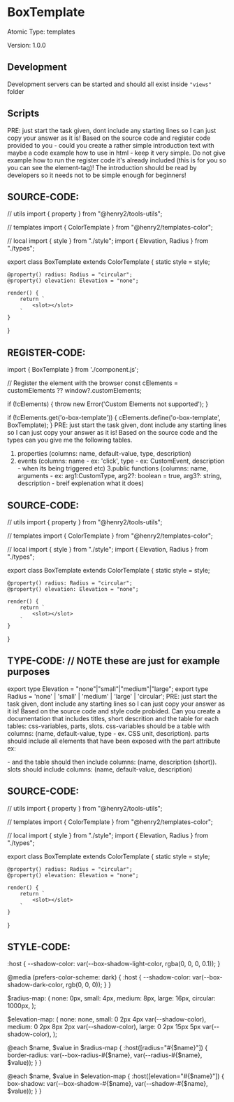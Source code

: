 # BoxTemplate

Atomic Type: templates

Version: 1.0.0

## Development 
Development servers can be started and should all exist inside `"views"` folder

## Scripts 
PRE: just start the task given, dont include any starting lines so I can just copy your answer as it is!
 Based on the source code and register code provided to you - could you create a rather simple introduction text with maybe a code example how to use in html - keep it very simple. Do not give example how to run the register code it's already included (this is for you so you can see the element-tag)! The introduction should be read by developers so it needs not to be simple enough for beginners!

## SOURCE-CODE:
// utils 
import { property } from "@henry2/tools-utils";

// templates
import { ColorTemplate } from "@henry2/templates-color";

// local 
import { style } from "./style";
import { Elevation, Radius } from "./types";

export class BoxTemplate extends ColorTemplate {
    static style = style;

    @property() radius: Radius = "circular";
    @property() elevation: Elevation = "none";

    render() {
        return `
            <slot></slot>
        `
    }
}
## REGISTER-CODE:
import { BoxTemplate } from './component.js';

// Register the element with the browser
const cElements = customElements ?? window?.customElements;

if (!cElements) {
  throw new Error('Custom Elements not supported');
}

if (!cElements.get('o-box-template')) {
  cElements.define('o-box-template', BoxTemplate);
}
PRE: just start the task given, dont include any starting lines so I can just copy your answer as it is!
 Based on the source code and the types can you give me the following tables. 
1. properties (columns: name, default-value, type, description) 
2. events (columns: name - ex: 'click', type - ex: CustomEvent<ClickEvent>, description - when its being triggered etc) 
3.public functions (columns: name, arguments - ex: arg1:CustomType, arg2?: boolean = true, arg3?: string, description - breif explenation what it does)

## SOURCE-CODE:
 // utils 
import { property } from "@henry2/tools-utils";

// templates
import { ColorTemplate } from "@henry2/templates-color";

// local 
import { style } from "./style";
import { Elevation, Radius } from "./types";

export class BoxTemplate extends ColorTemplate {
    static style = style;

    @property() radius: Radius = "circular";
    @property() elevation: Elevation = "none";

    render() {
        return `
            <slot></slot>
        `
    }
}

## TYPE-CODE: // NOTE these are just for example purposes
export type Elevation = "none"|"small"|"medium"|"large";
export type Radius = 'none' | 'small' | 'medium' | 'large' | 'circular';
PRE: just start the task given, dont include any starting lines so I can just copy your answer as it is!
 Based on the source code and style code probided. Can you create a documentation that includes titles, short descrition and the table for each tables: css-variables, parts, slots.
css-variables should be a table with columns: (name, default-value, type - ex. CSS unit, description).
parts should include all elements that have been exposed with the part attribute ex: <p part='foo'> - and the table should then include columns: (name, description (short)).
slots should include columns: (name, default-value, description)

## SOURCE-CODE:
// utils 
import { property } from "@henry2/tools-utils";

// templates
import { ColorTemplate } from "@henry2/templates-color";

// local 
import { style } from "./style";
import { Elevation, Radius } from "./types";

export class BoxTemplate extends ColorTemplate {
    static style = style;

    @property() radius: Radius = "circular";
    @property() elevation: Elevation = "none";

    render() {
        return `
            <slot></slot>
        `
    }
}
## STYLE-CODE:
:host {
    --shadow-color: var(--box-shadow-light-color, rgba(0, 0, 0, 0.1));
}

@media (prefers-color-scheme: dark) {
    :host {
        --shadow-color: var(--box-shadow-dark-color, rgb(0, 0, 0));
    }
}

$radius-map: (
    none: 0px,
    small: 4px,
    medium: 8px,
    large: 16px,
    circular: 1000px,
);

$elevation-map: (
    none: none,
    small: 0 2px 4px var(--shadow-color),
    medium: 0 2px 8px 2px var(--shadow-color),
    large: 0 2px 15px 5px var(--shadow-color),
);

@each $name, $value in $radius-map {
    :host([radius="#{$name}"]) {
        border-radius: var(--box-radius-#{$name}, var(--radius-#{$name}, $value));
    }
}

@each $name, $value in $elevation-map {
    :host([elevation="#{$name}"]) {
        box-shadow: var(--box-shadow-#{$name}, var(--shadow-#{$name}, $value));
    }
} 